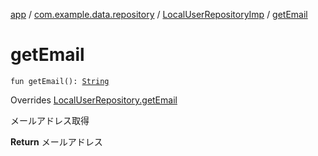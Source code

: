 [app](../../index.md) / [com.example.data.repository](../index.md) / [LocalUserRepositoryImp](index.md) / [getEmail](./get-email.md)

# getEmail

`fun getEmail(): `[`String`](https://kotlinlang.org/api/latest/jvm/stdlib/kotlin/-string/index.html)

Overrides [LocalUserRepository.getEmail](../-local-user-repository/get-email.md)

メールアドレス取得

**Return**
メールアドレス

